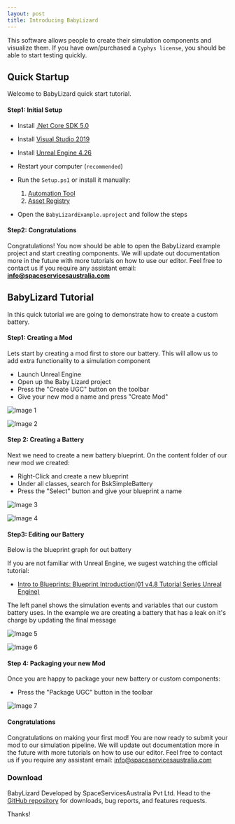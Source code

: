 ```yaml
---
layout: post
title: Introducing BabyLizard
---
```

This software allows people to create their simulation components and visualize them. If you have own/purchased a `Cyphys license`, you should be able to start testing quickly.

## Quick Startup

Welcome to BabyLizard quick start tutorial.

#### Step1: Initial Setup

- Install [.Net Core SDK 5.0](https://dotnet.microsoft.com/download/dotnet-core)
- Install [Visual Studio 2019](https://visualstudio.microsoft.com/thank-you-downloading-visual-studio/?sku=Community&rel=16)
- Install [Unreal Engine 4.26](https://www.unrealengine.com/en-US/download?install=true)
- Restart your computer (`recommended`)

- Run the `Setup.ps1` or install it manually:

    1) [Automation Tool](./1_AutomationTool/README.md) <br>
    2) [Asset Registry](./2_AssetRegistry/README.md)

- Open the `BabyLizardExample.uproject` and follow the steps

#### Step2: Congratulations

Congratulations! You now should be able to open the BabyLizard example project and start creating components. We will update out documentation more in the future with more tutorials on how to use our editor. Feel free to contact us if you require any assistant email: **info@spaceservicesaustralia.com**

## BabyLizard Tutorial

In this quick tutorial we are going to demonstrate how to create a custom battery.

#### Step1: Creating a Mod

Lets start by creating a mod first to store our battery. This will allow us to add extra functionality to a simulation component

- Launch Unreal Engine
- Open up the Baby Lizard project
- Press the "Create UGC" button on the toolbar
- Give your new mod a name and press "Create Mod"

![Image 1](https://babylizard.s3-ap-southeast-2.amazonaws.com/Images/QuickTutorial_01.png)

![Image 2](https://babylizard.s3-ap-southeast-2.amazonaws.com/Images/QuickTutorial_02.png)

#### Step 2: Creating a Battery

Next we need to create a new battery blueprint. On the content folder of our new mod we created:

- Right-Click and create a new blueprint
- Under all classes, search for BskSimpleBattery
- Press the "Select" button and give your blueprint a name

![Image 3](https://babylizard.s3-ap-southeast-2.amazonaws.com/Images/QuickTutorial_03.png)

![Image 4](https://babylizard.s3-ap-southeast-2.amazonaws.com/Images/QuickTutorial_04.png)

#### Step3: Editing our Battery

Below is the blueprint graph for out battery

If you are not familiar with Unreal Engine, we sugest watching the official tutorial:

- [Intro to Blueprints: Blueprint Introduction(01 v4.8 Tutorial Series Unreal Engine)](https://www.youtube.com/watch?v=EFXMW_UEDco)

The left panel shows the simulation events and variables that our custom battery uses. In the example we are creating a battery that has a leak on it's charge by updating the final message


![Image 5](https://babylizard.s3-ap-southeast-2.amazonaws.com/Images/QuickTutorial_05.png)

![Image 6](https://babylizard.s3-ap-southeast-2.amazonaws.com/Images/QuickTutorial_06.png)

#### Step 4: Packaging your new Mod

Once you are happy to package your new battery or custom components:

- Press the "Package UGC" button in the toolbar

![Image 7](https://babylizard.s3-ap-southeast-2.amazonaws.com/Images/QuickTutorial_07.png)

#### Congratulations

Congratulations on making your first mod! You are now ready to submit your mod to our simulation pipeline. We will update out documentation more in the future with more tutorials on how to use our editor. Feel free to contact us if you require any assistant email: info@spaceservicesaustralia.com

### Download

BabyLizard Developed by SpaceServicesAustralia Pvt Ltd. Head to the <a href="https://github.com/space-services-australia/BLD">GitHub repository</a> for downloads, bug reports, and features requests.

Thanks!
